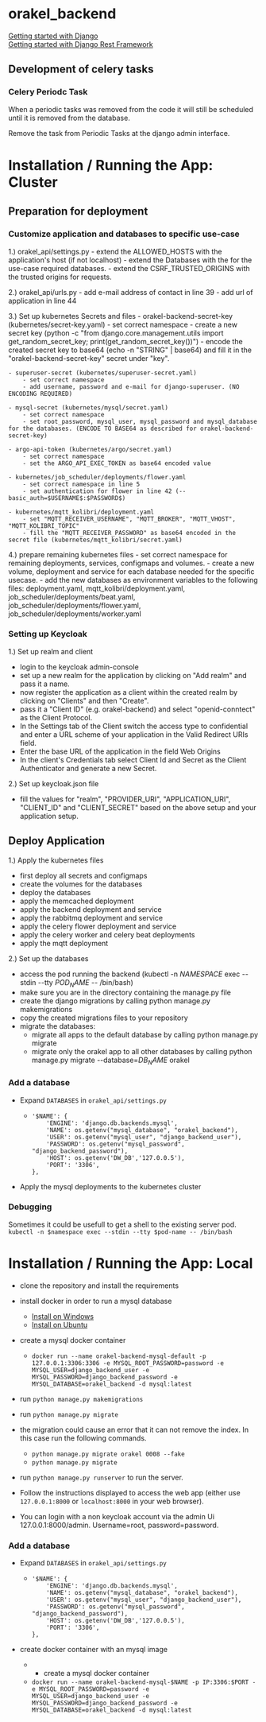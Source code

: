 # orakel_backend

[Getting started with Django](https://www.djangoproject.com/start/) \
[Getting started with Django Rest Framework](https://www.django-rest-framework.org/tutorial/quickstart/)


## Development of celery tasks

### Celery Periodc Task
When a periodic tasks was removed from the code it will still be scheduled until it is removed from the database.

Remove the task from Periodic Tasks at the django admin interface.

# Installation / Running the App: Cluster

## Preparation for deployment

### Customize application and databases to specific use-case

  1.) orakel_api/settings.py
        - extend the ALLOWED_HOSTS with the application's host (if not localhost)
        - extend the Databases with the for the use-case required databases.
        - extend the CSRF_TRUSTED_ORIGINS with the trusted origins for requests.

  2.) orakel_api/urls.py
      - add e-mail address of contact in line 39
      - add url of application in line 44

  3.) Set up kubernetes Secrets and files
    - orakel-backend-secret-key (kubernetes/secret-key.yaml)
        - set correct namespace
        - create a new secret key (python -c "from django.core.management.utils import get_random_secret_key; print(get_random_secret_key())")
        - encode the created secret key to base64 (echo -n "STRING" | base64) and fill it in the "orakel-backend-secret-key" secret under "key".

    - superuser-secret (kubernetes/superuser-secret.yaml)
        - set correct namespace
        - add username, password and e-mail for django-superuser. (NO ENCODING REQUIRED)

    - mysql-secret (kubernetes/mysql/secret.yaml)
        - set correct namespace
        - set root_password, mysql_user, mysql_password and mysql_database for the databases. (ENCODE TO BASE64 as described for orakel-backend-secret-key)

    - argo-api-token (kubernetes/argo/secret.yaml)
        - set correct namespace
        - set the ARGO_API_EXEC_TOKEN as base64 encoded value

    - kubernetes/job_scheduler/deployments/flower.yaml
        - set correct namespace in line 5
        - set authentication for flower in line 42 (--basic_auth=$USERNAME$:$PASSWORD$)

    - kubernetes/mqtt_kolibri/deployment.yaml
        - set "MQTT_RECEIVER_USERNAME", "MQTT_BROKER", "MQTT_VHOST", "MQTT_KOLIBRI_TOPIC"
        - fill the "MQTT_RECEIVER_PASSWORD" as base64 encoded in the secret file (kubernetes/mqtt_kolibri/secret.yaml)

  4.) prepare remaining kubernetes files
    - set correct namespace for remaining deployments, services, configmaps and volumes.
    - create a new volume, deployment and service for each database needed for the specific usecase.
    - add the new databases as environment variables to the following files:
      deployment.yaml, mqtt_kolibri/deployment.yaml, job_scheduler/deployments/beat.yaml, job_scheduler/deployments/flower.yaml, job_scheduler/deployments/worker.yaml

### Setting up Keycloak
  1.) Set up realm and client

  - login to the keycloak admin-console
  - set up a new realm for the application by clicking on "Add realm" and pass it a name.
  - now register the application as a client within the created realm by clicking on "Clients" and then "Create".
  - pass it a "Client ID" (e.g. orakel-backend) and select "openid-conntect" as the Client Protocol.
  - In the Settings tab of the Client switch the access type to confidential and enter a URL scheme of your application in the Valid Redirect URIs field.
  - Enter the base URL of the application in the field Web Origins
  - In the client's Credentials tab select Client Id and Secret as the Client Authenticator and generate a new Secret.


  2.) Set up keycloak.json file
  - fill the values for "realm", "PROVIDER_URI", "APPLICATION_URI", "CLIENT_ID" and "CLIENT_SECRET" based on the above setup and your application setup.


## Deploy Application
  1.) Apply the kubernetes files
  - first deploy all secrets and configmaps
  - create the volumes for the databases
  - deploy the databases
  - apply the memcached deployment
  - apply the backend deployment and service
  - apply the rabbitmq deployment and service
  - apply the celery flower deployment and service
  - apply the celery worker and celery beat deployments
  - apply the mqtt deployment

  2.) Set up the databases
  - access the pod running the backend (kubectl -n $NAMESPACE$ exec --stdin --tty $POD_NAME$ -- /bin/bash)
  - make sure you are in the directory containing the manage.py file
  - create the django migrations by calling python manage.py makemigrations
  - copy the created migrations files to your repository
  - migrate the databases:
    - migrate all apps to the default database by calling python manage.py migrate
    - migrate only the orakel app to all other databases by calling python manage.py migrate --database=$DB_NAME$ orakel


### Add a database
- Expand `DATABASES` in `orakel_api/settings.py`
  - ```
    '$NAME': {
        'ENGINE': 'django.db.backends.mysql',
        'NAME': os.getenv("mysql_database", "orakel_backend"),
        'USER': os.getenv("mysql_user", "django_backend_user"),
        'PASSWORD': os.getenv("mysql_password", "django_backend_password"),
        'HOST': os.getenv('DW_DB','127.0.0.5'),
        'PORT': '3306',
    },
    ``` 

- Apply the mysql deployments to the kubernetes cluster


### Debugging

Sometimes it could be usefull to get a shell to the existing server pod. \
    `kubectl -n $namespace exec --stdin --tty $pod-name -- /bin/bash`


# Installation / Running the App: Local

- clone the repository and install the requirements

- install docker in order to run a mysql database
  - [Install on Windows](https://docs.docker.com/docker-for-windows/install/)
  - [Install on Ubuntu](https://docs.docker.com/engine/install/ubuntu/)

- create a mysql docker container
  - `docker run --name orakel-backend-mysql-default -p 127.0.0.1:3306:3306 -e MYSQL_ROOT_PASSWORD=password -e MYSQL_USER=django_backend_user -e MYSQL_PASSWORD=django_backend_password -e MYSQL_DATABASE=orakel_backend -d mysql:latest`

- run `python manage.py makemigrations`
- run `python manage.py migrate`
- the migration could cause an error that it can not remove the index. In this case run the following commands.
  - `python manage.py migrate orakel 0008 --fake`
  - `python manage.py migrate` 
- run `python manage.py runserver` to run the server.
- Follow the instructions displayed to access the web app (either use ```127.0.0.1:8000``` or ```localhost:8000``` in your web browser).
- You can login with a non keycloak account via the admin Ui 127.0.0.1:8000/admin. Username=root, password=password.


### Add a database
- Expand `DATABASES` in `orakel_api/settings.py`
  - ```
    '$NAME': {
        'ENGINE': 'django.db.backends.mysql',
        'NAME': os.getenv("mysql_database", "orakel_backend"),
        'USER': os.getenv("mysql_user", "django_backend_user"),
        'PASSWORD': os.getenv("mysql_password", "django_backend_password"),
        'HOST': os.getenv('DW_DB','127.0.0.5'),
        'PORT': '3306',
    },
    ``` 

- create docker container with an mysql image
  - - create a mysql docker container
  - `docker run --name orakel-backend-mysql-$NAME -p IP:3306:$PORT -e MYSQL_ROOT_PASSWORD=password -e MYSQL_USER=django_backend_user -e MYSQL_PASSWORD=django_backend_password -e MYSQL_DATABASE=orakel_backend -d mysql:latest`
